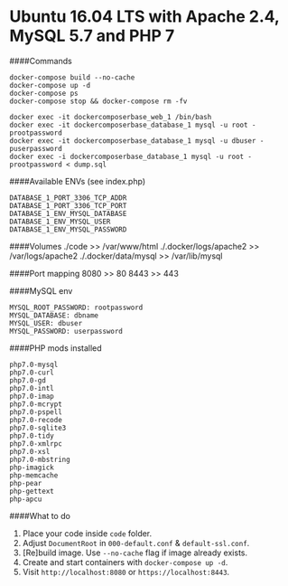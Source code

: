 # Ubuntu 16.04 LTS with Apache 2.4, MySQL 5.7 and PHP 7

####Commands

    docker-compose build --no-cache
    docker-compose up -d
    docker-compose ps
    docker-compose stop && docker-compose rm -fv

    docker exec -it dockercomposerbase_web_1 /bin/bash
	docker exec -it dockercomposerbase_database_1 mysql -u root -prootpassword
	docker exec -it dockercomposerbase_database_1 mysql -u dbuser -puserpassword
	docker exec -i dockercomposerbase_database_1 mysql -u root -prootpassword < dump.sql

####Available ENVs (see index.php)

    DATABASE_1_PORT_3306_TCP_ADDR
    DATABASE_1_PORT_3306_TCP_PORT
    DATABASE_1_ENV_MYSQL_DATABASE
    DATABASE_1_ENV_MYSQL_USER
    DATABASE_1_ENV_MYSQL_PASSWORD

####Volumes
    ./code >> /var/www/html
    ./.docker/logs/apache2 >> /var/logs/apache2
    ./.docker/data/mysql >> /var/lib/mysql

####Port mapping
    8080 >> 80
    8443 >> 443

####MySQL env

    MYSQL_ROOT_PASSWORD: rootpassword
    MYSQL_DATABASE: dbname
    MYSQL_USER: dbuser
    MYSQL_PASSWORD: userpassword

####PHP mods installed

    php7.0-mysql
    php7.0-curl
    php7.0-gd
    php7.0-intl
    php7.0-imap
    php7.0-mcrypt
    php7.0-pspell
    php7.0-recode
    php7.0-sqlite3
    php7.0-tidy
    php7.0-xmlrpc
    php7.0-xsl
    php7.0-mbstring
    php-imagick
    php-memcache
    php-pear
    php-gettext
    php-apcu

####What to do
 1. Place your code inside `code` folder.
 2. Adjust `DocumentRoot` in `000-default.conf` & `default-ssl.conf`.
 3. [Re]build image. Use `--no-cache` flag if image already exists.
 4. Create and start containers with `docker-compose up -d`.
 5. Visit `http://localhost:8080` or `https://localhost:8443`.
